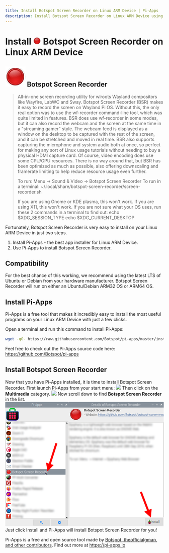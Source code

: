 ```yaml
---
title: Install Botspot Screen Recorder on Linux ARM Device | Pi-Apps
description: Install Botspot Screen Recorder on Linux ARM Device using Pi-Apps
---
```

<div class="simple-install-content content">

# Install <img src="/img/app-icons/Botspot Screen Recorder/icon-64.png" height=24> Botspot Screen Recorder on Linux ARM Device

## <img src="/img/app-icons/Botspot Screen Recorder/icon-64.png"> Botspot Screen Recorder
> All-in-one screen recording utility for wlroots Wayland compositors like Wayfire, LabWC and Sway.
> Botspot Screen Recorder (BSR) makes it easy to record the screen on Wayland Pi OS. Without this, the only real option was to use the wf-recorder command-line tool, which was quite limited in features.
> BSR does use wf-recorder in some modes, but it can also record the webcam and the screen at the same time in a "streaming gamer" style. The webcam feed is displayed as a window on the desktop to be captured with the rest of the screen, and it can be stretched and moved in real time. BSR also supports capturing the microphone and system audio both at once, so perfect for making any sort of Linux usage tutorials without needing to buy a physical HDMI capture card.
> Of course, video encoding does use some CPU/GPU resources. There is no way around that, but BSR has been optimized as much as possible, also offering downscaling and framerate limiting to help reduce resource usage even further.
> 
> To run: Menu -> Sound & Video -> Botspot Screen Recorder
> To run in a terminal: ~/.local/share/botspot-screen-recorder/screen-recorder.sh
> 
> If you are using Gnome or KDE plasma, this won't work. If you are using X11, this won't work.
> If you are not sure what your OS uses, run these 2 commands in a terminal to find out:
> echo $XDG_SESSION_TYPE
> echo $XDG_CURRENT_DESKTOP

Fortunately, Botspot Screen Recorder is very easy to install on your Linux ARM Device in just two steps.
1. Install Pi-Apps - the best app installer for Linux ARM Device.
2. Use Pi-Apps to install Botspot Screen Recorder.
</div>
<div class="simple-install-content content">

## Compatibility
For the best chance of this working, we recommend using the latest LTS of Ubuntu or Debian from your hardware manufacturer.
Botspot Screen Recorder will run on either an Ubuntu/Debian ARM32 OS or ARM64 OS.
</div>
<div class="simple-install-content content">

## Install Pi-Apps

Pi-Apps is a free tool that makes it incredibly easy to install the most useful programs on your Linux ARM Device with just a few clicks.

Open a terminal and run this command to install Pi-Apps:
```bash
wget -qO- https://raw.githubusercontent.com/Botspot/pi-apps/master/install | bash
```
Feel free to check out the Pi-Apps source code here: https://github.com/Botspot/pi-apps
</div>
<div class="simple-install-content content">

## Install Botspot Screen Recorder

Now that you have Pi-Apps installed, it is time to install Botspot Screen Recorder.
First launch Pi-Apps from your start menu:
<img src="/img/start-menu.png">
Then click on the <b>Multimedia</b> category.
<img src="/img/category-selections/Multimedia.png">
Now scroll down to find <b>Botspot Screen Recorder</b> in the list.
<img src="/img/app-icons/Botspot Screen Recorder/app-selection.png">
Just click Install and Pi-Apps will install Botspot Screen Recorder for you!
</div>
<div class="simple-install-content content">

Pi-Apps is a free and open source tool made by [Botspot, theofficialgman, and other contributors](/about/#contributors). Find out more at https://pi-apps.io
</div>
